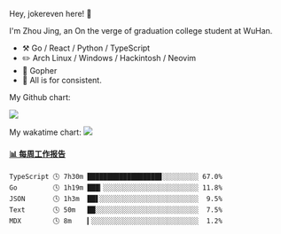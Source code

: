 Hey, jokereven here! 👋

I'm Zhou Jing, an On the verge of graduation college student at WuHan.

-   :hammer_and_pick: Go / React / Python / TypeScript
-   :pencil2: Arch Linux / Windows / Hackintosh / Neovim
-   :seedling: Gopher
-   :thought_balloon: All is for consistent.

My Github chart:

![](https://ghchart.rshah.org/JonnieWayy)

My wakatime chart:
![](https://wakatime.com/share/@jokereven/1679dc82-4bf9-4b63-9203-390d608503de.png)

<!-- waka-box start -->
#### <a href="https://gist.github.com/9f8118785e2d128d746db5f61b0e0a2a" target="_blank">📊 每周工作报告</a>
```text
TypeScript 🕓 7h30m ██████████████████▊░░░░░░░░░ 67.0%
Go         🕓 1h19m ███▎░░░░░░░░░░░░░░░░░░░░░░░░ 11.8%
JSON       🕓 1h3m  ██▋░░░░░░░░░░░░░░░░░░░░░░░░░  9.5%
Text       🕓 50m   ██░░░░░░░░░░░░░░░░░░░░░░░░░░  7.5%
MDX        🕓 8m    ▎░░░░░░░░░░░░░░░░░░░░░░░░░░░  1.2%
```
<!-- Powered by https://github.com/journey-ad/waka-box-go . -->
<!-- waka-box end -->
